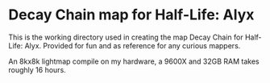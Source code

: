 # Decay Chain map for Half-Life: Alyx
This is the working directory used in creating the map Decay Chain for Half-Life: Alyx. Provided for fun and as reference for any curious mappers.

An 8kx8k lightmap compile on my hardware, a 9600X and 32GB RAM takes roughly 16 hours.
